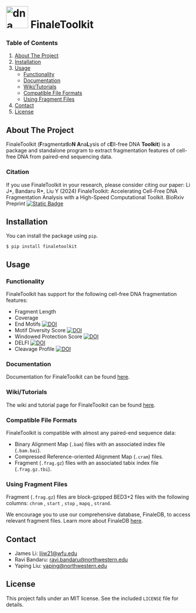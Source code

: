 # <img alt="dna with letters FT" src="https://github.com/epifluidlab/FinaleToolkit/blob/b99b38e22a3b07ee9b7e0fa44a488a1eb5442efe/docs/_static/finaletoolkit_logo_rounded.png?raw=true" height="60"> ‎ ‎ ‎FinaleToolkit
<summary><h3>Table of Contents</h2></summary>
<ol>
  <li><a href="#about-the-project">About The Project</a></li>
  <li><a href="#installation">Installation</a></li>
  <li>
    <a href="#usage">Usage</a>
    <ul>
      <li><a href="#functionality">Functionality</a></li>
      <li><a href="#documentation">Documentation</a></li>
      <li><a href="#wiki">Wiki/Tutorials</a></li>
      <li><a href="#compatible-file-formats">Compatible File Formats</a></li>
      <li><a href="#using-fragment-files">Using Fragment Files</a></li>
    </ul>
  </li>
  <li><a href="#contact">Contact</a></li>
  <li><a href="#license">License</a></li>
</ol>




## About The Project
FinaleToolkit (**F**ragmentat**I**o**N** **A**na**L**ysis of c**E**ll-free DNA 
**Toolkit**) is a package and standalone program to extract fragmentation
features of cell-free DNA from paired-end sequencing data.

### Citation
If you use FinaleToolkit in your research, please consider citing our paper:
Li J*, Bandaru R*, Liu Y (2024) FinaleToolkit: Accelerating Cell-Free DNA Fragmentation Analysis with a High-Speed Computational Toolkit. BioRxiv Preprint [![Static Badge](https://img.shields.io/badge/DOI-10.1101%2F2024.05.29.596414-blue?style=flat-square)](https://doi.org/10.1101/2024.05.29.596414)


## Installation
You can install the package using `pip`.
```
$ pip install finaletoolkit
```

## Usage

### Functionality

FinaleToolkit has support for the following cell-free DNA fragmentation features:

- Fragment Length
- Coverage
- End Motifs [![DOI](https://img.shields.io/badge/DOI-10.1158%2F2159--8290.CD--19--0622-blue?style=flat-square&label=DOI)](https://doi.org/10.1158/2159-8290.cd-19-0622)
- Motif Diversity Score [![DOI](https://img.shields.io/badge/DOI-10.1158%2F2159--8290.CD--19--0622-blue?style=flat-square)](https://doi.org/10.1158/2159-8290.CD-19-0622)
- Windowed Protection Score [![DOI](https://img.shields.io/badge/DOI-110.1016%2Fj.cell.2015.11.050-blue?style=flat-square)](https://doi.org/10.1016/j.cell.2015.11.050)
- DELFI [![DOI](https://img.shields.io/badge/DOI-10.1038%2Fs41586--019--1272--6-blue?style=flat-square&link=https%3A%2F%2Fdoi.org%2F10.1038%252Fs41586-019-1272-6)](https://doi.org/10.1038%2Fs41586-019-1272-6)
- Cleavage Profile [![DOI](https://img.shields.io/badge/DOI-10.1073%2Fpnas.2209852119-blue?style=flat-square)](https://doi.org/10.1073/pnas.2209852119)

### Documentation
Documentation for FinaleToolkit can be found [here](https://epifluidlab.github.io/finaletoolkit-docs/).

### Wiki/Tutorials
The wiki and tutorial page for FinaleToolkit can be found [here](https://github.com/epifluidlab/FinaleToolkit/wiki).

### Compatible File Formats

FinaleToolkit is compatible with almost any paired-end sequence data:

- Binary Alignment Map (`.bam`) files with an associated index file (`.bam.bai`).
- Compressed Reference-oriented Alignment Map (`.cram`) files.
- Fragment (`.frag.gz`) files with an associated tabix index file (`.frag.gz.tbi`).

### Using Fragment Files

Fragment (`.frag.gz`) files are block-gzipped BED3+2 files with the following columns: `chrom` , `start` , `stop` , `mapq` , `strand`.

We encourage you to use our comprehensive database, FinaleDB, to access relevant fragment files. Learn more about FinaleDB [here](http://finaledb.research.cchmc.org).

## Contact
- James Li: lijw21@wfu.edu
- Ravi Bandaru: ravi.bandaru@northwestern.edu
- Yaping Liu: yaping@northwestern.edu

## License
This project falls under an MIT license. See the included `LICENSE` file for details.
